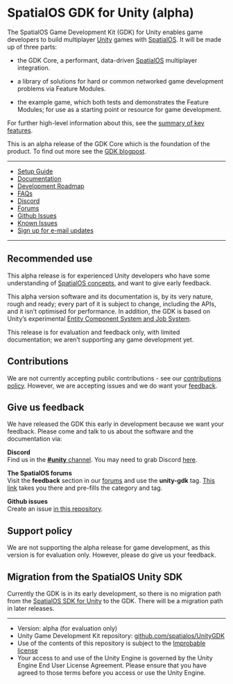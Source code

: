 # SpatialOS GDK for Unity (alpha)

The SpatialOS Game Development Kit (GDK) for Unity enables game developers to build multiplayer [Unity](http://unity3d.com) games with [SpatialOS](https://docs.improbable.io/reference/latest/shared/concepts/spatialos). It will be made up of three parts:

* the GDK Core, a performant, data-driven [SpatialOS](https://docs.improbable.io/reference/latest/shared/concepts/spatialos) multiplayer integration.

* a library of solutions for hard or common networked game development problems via Feature Modules.

* the example game, which both tests and demonstrates the Feature Modules; for use as a starting point or resource for game development.

For further high-level information about this, see the [summary of key features]({{urlRoot}}/content/faqs/key-features).

This is an alpha release of the GDK Core which is the foundation of the product. To find out more see the [GDK blogpost](https://improbable.io/games/blog/unity-gdk-our-first-steps).

---
* [Setup Guide]({{urlRoot}}/setup-and-installing)
* [Documentation]({{urlRoot}}/index)
* [Development Roadmap](https://trello.com/b/29tMKyQC)
* [FAQs]({{urlRoot}}/content/faqs/faqs)
* [Discord](https://discord.gg/SCZTCYm)
* [Forums](https://forums.improbable.io/latest?tags=unity-gdk)
* [Github Issues](https://github.com/spatialos/UnityGDK/issues)
* [Known Issues]({{urlRoot}}/known-issues)
* [Sign up for e-mail updates](http://go.pardot.com/l/169082/2018-06-25/27mhsb)
---

## Recommended use

This alpha release is for experienced Unity developers who have some understanding of [SpatialOS concepts](https://docs.improbable.io/reference/13.0/shared/concepts/spatialos), and want to give early feedback.

This alpha version software and its documentation is, by its very nature, rough and ready; every part of it is subject to change, including the APIs, and it isn’t optimised for performance. In addition, the GDK is based on Unity’s experimental [Entity Component System and Job System](https://unity3d.com/unity/features/job-system-ECS).

This release is for evaluation and feedback only, with limited documentation; we aren’t supporting any game development yet.

## Contributions

We are not currently accepting public contributions - see our [contributions policy]({{urlRoot}}/contributing). However, we are accepting issues and we do want your [feedback](#give-us-feedback).

## Give us feedback

We have released the GDK this early in development because we want your feedback. Please come and talk to us about the software and the documentation via:

**Discord**<br/>
Find us in the [**#unity** channel](https://discord.gg/SCZTCYm). You may need to grab Discord [here](https://discordapp.com).

**The SpatialOS forums**<br/>
Visit the **feedback** section in our [forums](https://forums.improbable.io) and use the **unity-gdk** tag. [This link](https://forums.improbable.io/new-topic?category=Feedback&tags=unity-gdk) takes you there and pre-fills the category and tag.

**Github issues**<br/>
Create an issue [in this repository](https://github.com/spatialos/UnityGDK/issues).

## Support policy
We are not supporting the alpha release for game development, as this version is for evaluation only. However, please do give us your feedback.

## Migration from the SpatialOS Unity SDK
Currently the GDK is in its early development, so there is no migration path from the [SpatialOS SDK for Unity](https://github.com/spatialos/UnitySDK) to the GDK. There will be a migration path in later releases.

---
* Version: alpha (for evaluation only)
* Unity Game Development Kit repository: [github.com/spatialos/UnityGDK](https://github.com/spatialos/UnityGDK)
* Use of the contents of this repository is subject to the [Improbable license]({{urlRoot}}/license.md)
* Your access to and use of the Unity Engine is governed by the Unity Engine End User License Agreement. Please ensure that you have agreed to those terms before you access or use the Unity Engine.
